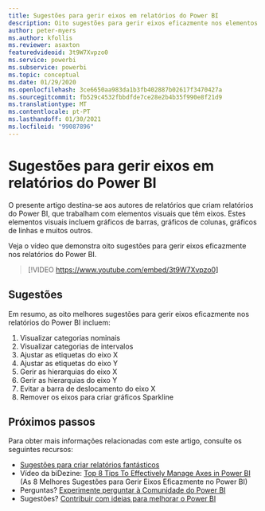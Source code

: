 ```yaml
---
title: Sugestões para gerir eixos em relatórios do Power BI
description: Oito sugestões para gerir eixos eficazmente nos elementos visuais de relatórios do Power BI, no Power BI Desktop ou no serviço Power BI.
author: peter-myers
ms.author: kfollis
ms.reviewer: asaxton
featuredvideoid: 3t9W7Xvpzo0
ms.service: powerbi
ms.subservice: powerbi
ms.topic: conceptual
ms.date: 01/29/2020
ms.openlocfilehash: 3ce6650aa983da1b3fb402887b02617f3470427a
ms.sourcegitcommit: fb529c4532fbbdfde7ce28e2b4b35f990e8f21d9
ms.translationtype: MT
ms.contentlocale: pt-PT
ms.lasthandoff: 01/30/2021
ms.locfileid: "99087896"
---
```

# <a name="tips-to-manage-axes-in-power-bi-reports"></a>Sugestões para gerir eixos em relatórios do Power BI

O presente artigo destina-se aos autores de relatórios que criam relatórios do Power BI, que trabalham com elementos visuais que têm eixos. Estes elementos visuais incluem gráficos de barras, gráficos de colunas, gráficos de linhas e muitos outros.

Veja o vídeo que demonstra oito sugestões para gerir eixos eficazmente nos relatórios do Power BI.

> [!VIDEO https://www.youtube.com/embed/3t9W7Xvpzo0]

## <a name="tips"></a>Sugestões

Em resumo, as oito melhores sugestões para gerir eixos eficazmente nos relatórios do Power BI incluem:

1. Visualizar categorias nominais
1. Visualizar categorias de intervalos
1. Ajustar as etiquetas do eixo X
1. Ajustar as etiquetas do eixo Y
1. Gerir as hierarquias do eixo X
1. Gerir as hierarquias do eixo Y
1. Evitar a barra de deslocamento do eixo X
1. Remover os eixos para criar gráficos Sparkline

## <a name="next-steps"></a>Próximos passos

Para obter mais informações relacionadas com este artigo, consulte os seguintes recursos:

- [Sugestões para criar relatórios fantásticos](../create-reports/desktop-tips-and-tricks-for-creating-reports.md)
- Vídeo da biDezine: [Top 8 Tips To Effectively Manage Axes in Power BI](https://www.youtube.com/watch?v=3t9W7Xvpzo0) (As 8 Melhores Sugestões para Gerir Eixos Eficazmente no Power BI)
- Perguntas? [Experimente perguntar à Comunidade do Power BI](https://community.powerbi.com/)
- Sugestões? [Contribuir com ideias para melhorar o Power BI](https://ideas.powerbi.com)

